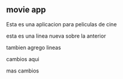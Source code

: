 ## movie app 

Esta es una aplicacion para peliculas de cine

esta es una linea nueva sobre la anterior

tambien agrego lineas

cambios aqui

mas cambios